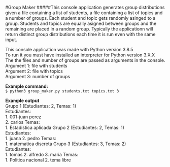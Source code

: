 #Group Maker
#####This console application generates group distributions given a file containing a list of students, a file containing a list of topics and a number of groups. Each student and topic gets randomly asinged to a group. Students and topics are equally asigned between groups and the remaining are placed in a random group. Typically the applicationn will return distinct group distributions each time it is run even with the same input.

This console application was made with Python version 3.8.5  
To run it you must have installed an interpreter for Python version 3.X.X  
The the files and number of groups are passed as arguments in the console.  
Argument 1: file with students  
Argument 2: file with topics  
Argument 3: number of groups  

**Example command:**  
``$ python3 group_maker.py students.txt topics.txt 3``  

**Example output**  
Grupo 1 (Estudiantes: 2, Temas: 1)  
	Estudiantes:  
		1. 001-juan perez  
		2. carlos
	Temas:  
		1. Estadistica aplicada
Grupo 2 (Estudiantes: 2, Temas: 1)  
	Estudiantes:  
		1. juana
		2. pedro
	Temas:  
		1. matematica discreta
Grupo 3 (Estudiantes: 3, Temas: 2)  
	Estudiantes:  
		1. tomas
		2. alfredo
		3. maria
	Temas:  
		1. Politica nacional
		2. tema libre

